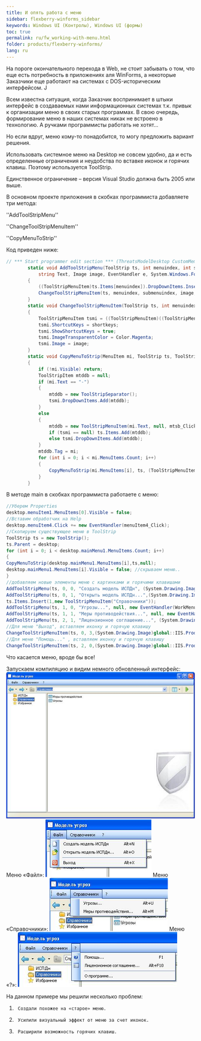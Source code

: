 ```yaml
---
title: И опять работа с меню
sidebar: flexberry-winforms_sidebar
keywords: Windows UI (Контролы), Windows UI (формы)
toc: true
permalink: ru/fw_working-with-menu.html
folder: products/flexberry-winforms/
lang: ru
---
```


На пороге окончательного перехода в Web, не стоит забывать о том, что еще есть потребность в приложениях аля WinForms, а некоторые Заказчики еще работают на системах с DOS-историческим интерфейсом. J

 

Всем известна ситуация, когда Заказчик воспринимает в штыки интерфейс в создаваемых нами информационных системах т.к. привык к организации меню в своих старых программах. В свою очередь, формирование меню в наших системах никак не встроено в технологию. А ручками программисты работать не хотят…

 

Но если вдруг, меню кому-то понадобится, то могу предложить вариант решения.

Использовать системное меню на Desktop не совсем удобно, да и есть определенные ограничения и неудобства по вставке иконок и горячих клавиш. Поэтому используется ToolStrip.

Единственное ограничение – версия Visual Studio должна быть 2005 или выше.

 

В основном проекте приложения в скобках программиста добавляете три метода:

 

''AddToolStripMenu''

''ChangeToolStripMenuItem''

''CopyMenuToStrip''

 

Код приведен ниже:

```csharp
// *** Start programmer edit section *** (ThreatsModelDesktop CustomMembers)
        static void AddToolStripMenu(ToolStrip ts, int menuindex, int submenuindex, 
            string Text, Image image, EventHandler e, System.Windows.Forms.Keys shortkeys)
        {
            ((ToolStripMenuItem)ts.Items[menuindex]).DropDownItems.Insert(submenuindex, new ToolStripMenuItem(Text, null, e));
            ChangeToolStripMenuItem(ts, menuindex, submenuindex, image, shortkeys);
        }
        static void ChangeToolStripMenuItem(ToolStrip ts, int menuindex, int submenuindex, Image image, System.Windows.Forms.Keys shortkeys)
        {
            ToolStripMenuItem tsmi = ((ToolStripMenuItem)((ToolStripMenuItem)ts.Items[menuindex]).DropDownItems[submenuindex]);
            tsmi.ShortcutKeys = shortkeys;
            tsmi.ShowShortcutKeys = true;
            tsmi.ImageTransparentColor = Color.Magenta;
            tsmi.Image = image; 
        }
        static void CopyMenuToStrip(MenuItem mi, ToolStrip ts, ToolStripMenuItem tsmi)
        {
            if (!mi.Visible) return;
            ToolStripItem mtddb = null;
            if (mi.Text == "-")
            {
                mtddb = new ToolStripSeparator();
                tsmi.DropDownItems.Add(mtddb);  
            }
            else
            {
                mtddb = new ToolStripMenuItem(mi.Text, null, mtsb_Click);
                if (tsmi == null) ts.Items.Add(mtddb);  
                else tsmi.DropDownItems.Add(mtddb);  
            }
            mtddb.Tag = mi;   
            for (int i = 0; i < mi.MenuItems.Count; i++)
            {
                CopyMenuToStrip(mi.MenuItems[i], ts, (ToolStripMenuItem)mtddb);
            } 
        }
```
 

В методе main в скобках программиста работаете с меню:

```csharp
//Уберем Properties
desktop.menuItem1.MenuItems[0].Visible = false;                 
//Вставим обработчик на Help
desktop.menuItem4.Click += new EventHandler(menuItem4_Click);   
//Скопируем существующее меню в ToolStrip
ToolStrip ts = new ToolStrip();
ts.Parent = desktop;
for (int i = 0; i < desktop.mainMenu1.MenuItems.Count; i++)
{
CopyMenuToStrip(desktop.mainMenu1.MenuItems[i],ts,null);
desktop.mainMenu1.MenuItems[i].Visible = false; //скрываем меню..
}
//добавляем новые элементы меню с картинками и горячими клавишами
AddToolStripMenu(ts, 0, 0, "Создать модель ИСПДн", (System.Drawing.Image)global::IIS.Product.Properties.Resources.new16,new EventHandler(WorkMenu_Click),Keys.Alt | Keys.N);
AddToolStripMenu(ts, 0, 1, "Открыть модель ИСПДн...",(System.Drawing.Image)global::IIS.Product.Properties.Resources.Open16, new EventHandler(WorkMenu_Click), Keys.Alt | Keys.O);
ts.Items.Insert(1,new ToolStripMenuItem("Справочники"));
AddToolStripMenu(ts, 1, 0, "Угрозы...", null, new EventHandler(WorkMenu_Click), Keys.Alt | Keys.U);
AddToolStripMenu(ts, 1, 1, "Меры противодействия...", null, new EventHandler(WorkMenu_Click), Keys.Alt | Keys.M);
AddToolStripMenu(ts, 2, 1, "Лицензионное соглашение...", (System.Drawing.Image)global::IIS.Product.Properties.Resources.Attrib16,  new EventHandler(menuItem4_Click), Keys.Alt | Keys.F10);
//Для меню "Выход", вставляем иконку и горячую клавишу
ChangeToolStripMenuItem(ts, 0, 3,(System.Drawing.Image)global::IIS.Product.Properties.Resources.Exit16, Keys.Alt | Keys.X);
//Для меню "Помощь..." , вставляем иконку и горячую клавишу
ChangeToolStripMenuItem(ts, 2, 0,(System.Drawing.Image)global::IIS.Product.Properties.Resources.Help16,  Keys.F1);
```

Что касается меню, вроде бы все!

 

Запускаем компиляцию и видим немного обновленный интерфейс:
![](/images/pages/products/flexberry-winforms/desktop/image001.jpg)
Меню «Файл»:
![](/images/pages/products/flexberry-winforms/desktop/image002.jpg)
Меню «Справочники»:
![](/images/pages/products/flexberry-winforms/desktop/image003.jpg)
Меню «?»:
![](/images/pages/products/flexberry-winforms/desktop/image004.jpg)

На данном примере мы решили несколько проблем:

 

1.      Создали похожее на «старое» меню.

2.      Усилили визуальный эффект от меню за счет иконок.

3.      Расширили возможность горячих клавиш.
